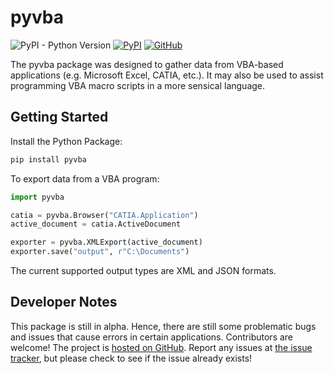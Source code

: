 # pyvba
![PyPI - Python Version](https://img.shields.io/pypi/pyversions/pyvba)
[![PyPI](https://img.shields.io/pypi/v/pyvba)](https://pypi.org/project/pyvba/)
[![GitHub](https://img.shields.io/github/license/TheEric960/pyvba)](https://github.com/TheEric960/pyvba)

The pyvba package was designed to gather data from VBA-based applications (e.g. Microsoft Excel, CATIA, etc.). It
may also be used to assist programming VBA macro scripts in a more sensical language. 

## Getting Started
Install the Python Package:
```cmd
pip install pyvba
```

To export data from a VBA program:
```python
import pyvba

catia = pyvba.Browser("CATIA.Application")
active_document = catia.ActiveDocument

exporter = pyvba.XMLExport(active_document)
exporter.save("output", r"C:\Documents")
```

The current supported output types are XML and JSON formats.

## Developer Notes
This package is still in alpha. Hence, there are still some problematic bugs and issues that cause errors in certain
applications. Contributors are welcome! The project is [hosted on GitHub](https://github.com/TheEric960/pyvba). Report 
any issues at [the issue tracker](https://github.com/TheEric960/pyvba/issues), but please check to see if the issue 
already exists!
